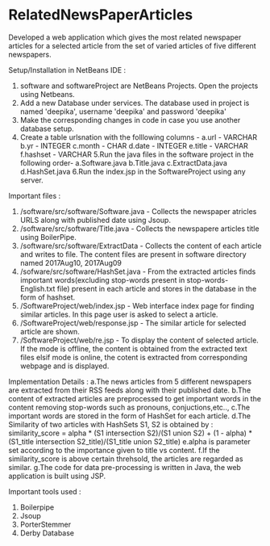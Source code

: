 # RelatedNewsPaperArticles

Developed a web application which gives the most related newspaper articles for a selected article from the set of varied articles of five different newspapers.


Setup/Installation in NetBeans IDE :
1. software and softwareProject are NetBeans Projects. Open the projects using Netbeans.
2. Add a new Database under services. The database used in project is named 'deepika', username 'deepika' and password 'deepika'
3. Make the corresponding changes in code in case you use another database setup.
4. Create a table urlsnation with the folllowing columns -
a.url - VARCHAR
b.yr - INTEGER
c.month - CHAR
d.date - INTEGER
e.title - VARCHAR
f.hashset - VARCHAR
5.Run the java files in the software project in the following order-
a.Software.java
b.Title.java
c.ExtractData.java
d.HashSet.java
6.Run the index.jsp in the SoftwareProject using any server.

Important files :
1. /software/src/software/Software.java - Collects the newspaper atricles URLS along with published date using Jsoup.
2. /software/src/software/Title.java - Collects the newspapere articles title using BoilerPipe.
3. /software/src/software/ExtractData - Collects the content of each article and writes to file. The content files are present in software directory named 2017Aug10, 2017Aug09
4. /sofware/src/software/HashSet.java - From the extracted articles finds important words(excluding stop-words present in stop-words-English.txt file) present in each article and stores in the database in the form of hashset.
5. /SoftwareProject/web/index.jsp - Web interface index page for finding similar articles. In this page user is asked to select a article.
6. /SoftwareProject/web/response.jsp - The similar article for selected article are shown.
7. /SoftwareProject/web/re.jsp - To display the content of selected article. If the mode is offline, the content is obtained from the extracted text files elsif mode is online, the cotent is extracted from corresponding webpage and is displayed.

Implementation Details :
a.The news articles from 5 different newspapers are extracted from their RSS feeds along with their published date.
b.The content of extracted articles are preprocessed to get important words in the content removing stop-words such as pronouns, conjuctions,etc..,
c.The important words are stored in the form of HashSet for each article.
d.The Similarity of two articles with HashSets S1, S2 is obtained by :
similarity_score = alpha * (S1 intersection S2)/(S1 union S2) + (1 - alpha) * (S1_title intersection S2_title)/(S1_title union S2_title)
e.alpha is parameter set according to the importance given to title vs content.
f.If the similarity_score is above certain threhsold, the articles are regarded as similar.
g.The code for data pre-processing is written in Java, the web application is built using JSP.

Important tools used :
1. Boilerpipe
2. Jsoup
3. PorterStemmer
4. Derby Database
